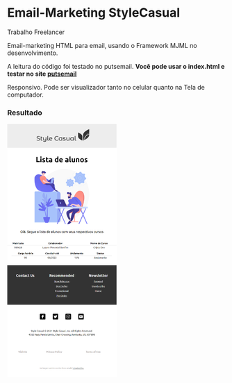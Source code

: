 # Email-Marketing StyleCasual

Trabalho Freelancer

Email-marketing HTML para email, usando o Framework MJML no desenvolvimento.

A leitura do código foi testado no putsemail. **Você pode usar o index.html e testar no site [putsemail](https://putsmail.com/)**

Responsivo. Pode ser visualizador tanto no celular quanto na Tela de computador.

### Resultado

<img src="./img/resultado.png" width="50%">